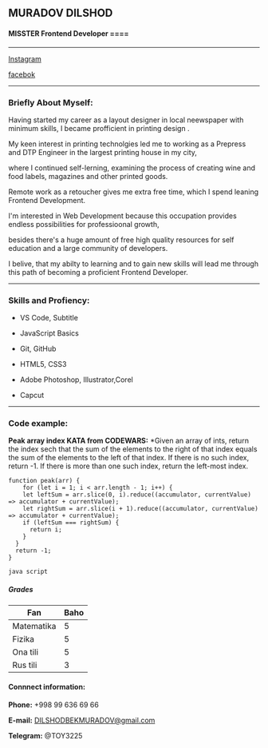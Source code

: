 ## MURADOV DILSHOD
#### MISSTER Frontend Developer __====__
***


[Instagram](https://instagram.com/alegarx75.75?igshid=ZDdkNTZiNTM=)

[facebok](https://www.facebook.com/profile.php?id=100084147037480&mibextid=ZbWKwL)
***

### Briefly About Myself:

Having started my career as a layout designer in local neewspaper with minimum skills, I became profficient in printing  design .

My keen interest in printing technolgies led me to working as a Prepress and DTP Engineer in the largest printing house in my city,

where I continued self-lerning, examining the process of creating wine and food labels, magazines and other printed goods.


Remote work as a retoucher gives me extra free time, which I spend leaning Frontend Development.

I'm interested in Web Development because this occupation provides endless possibilities for professioonal growth,

besides there's a huge amount of free high quality resources for self education and a large community of developers.

I belive, that my abilty to learning and to gain new skills will lead me through this path of becoming a proficient Frontend Developer.
***

### Skills and Profiency:

* VS Code, Subtitle

* JavaScript Basics

* Git, GitHub

* HTML5, CSS3

* Adobe Photoshop, Illustrator,Corel
 + Capcut
***

### Code example:
__Peak array index KATA from CODEWARS:__ *Given an array of ints, return the index sech that the sum of the elements to the right of that index equals the sum of the elements to the left of that index. If there is no such index, return -1. If there is more than one such index, return the left-most index.




```
function peak(arr) {
    for (let i = 1; i < arr.length - 1; i++) {
    let leftSum = arr.slice(0, i).reduce((accumulator, currentValue) => accumulator + currentValue);
    let rightSum = arr.slice(i + 1).reduce((accumulator, currentValue) => accumulator + currentValue);
    if (leftSum === rightSum) {
      return i;
    }
  }
  return -1;
}
```
`java script`

##### Grades
| Fan |Baho|
| --- | --- |
| Matematika | 5 |
| Fizika | 5 |
| Ona tili | 5 |
| Rus tili | 3 |


#### Connnect information:
__Phone:__ +998 99 636 69 66

__E-mail:__ DILSHODBEKMURADOV@gmail.com

__Telegram:__ @TOY3225
